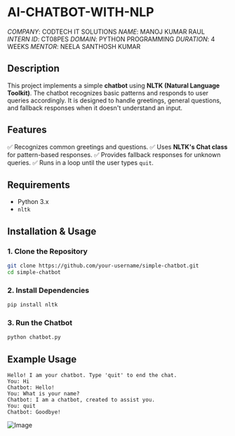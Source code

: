 # AI-CHATBOT-WITH-NLP
*COMPANY*: CODTECH IT SOLUTIONS
*NAME*: MANOJ KUMAR RAUL
*INTERN ID*: CT08PES
*DOMAIN*: PYTHON PROGRAMMING
*DURATION*: 4 WEEKS
*MENTOR*: NEELA SANTHOSH KUMAR

## Description
This project implements a simple **chatbot** using **NLTK (Natural Language Toolkit)**. The chatbot recognizes basic patterns and responds to user queries accordingly. It is designed to handle greetings, general questions, and fallback responses when it doesn't understand an input.

## Features
✅ Recognizes common greetings and questions.
✅ Uses **NLTK's Chat class** for pattern-based responses.
✅ Provides fallback responses for unknown queries.
✅ Runs in a loop until the user types `quit`.

## Requirements
- Python 3.x
- `nltk`

## Installation & Usage

### 1. Clone the Repository
```bash
git clone https://github.com/your-username/simple-chatbot.git
cd simple-chatbot
```

### 2. Install Dependencies
```bash
pip install nltk
```

### 3. Run the Chatbot
```bash
python chatbot.py
```

## Example Usage
```
Hello! I am your chatbot. Type 'quit' to end the chat.
You: Hi
Chatbot: Hello!
You: What is your name?
Chatbot: I am a chatbot, created to assist you.
You: quit
Chatbot: Goodbye!
```
![Image](https://github.com/user-attachments/assets/16c47195-200b-4ab4-81fd-5c7fd617e00d)
